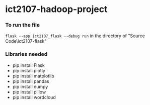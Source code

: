 # ict2107-hadoop-project

### To run the file
`flask --app ict2107_flask --debug run` in the directory of "Source Code\ict2107-flask"

### Libraries needed
- pip install Flask
- pip install plotly
- pip install matplotlib
- pip install pandas
- pip install numpy
- pip install pillow
- pip install wordcloud
